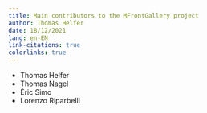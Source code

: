 ```yaml
---
title: Main contributors to the MFrontGallery project
author: Thomas Helfer
date: 18/12/2021
lang: en-EN
link-citations: true
colorlinks: true
---
```


- Thomas Helfer
- Thomas Nagel
- Éric Simo
- Lorenzo Riparbelli